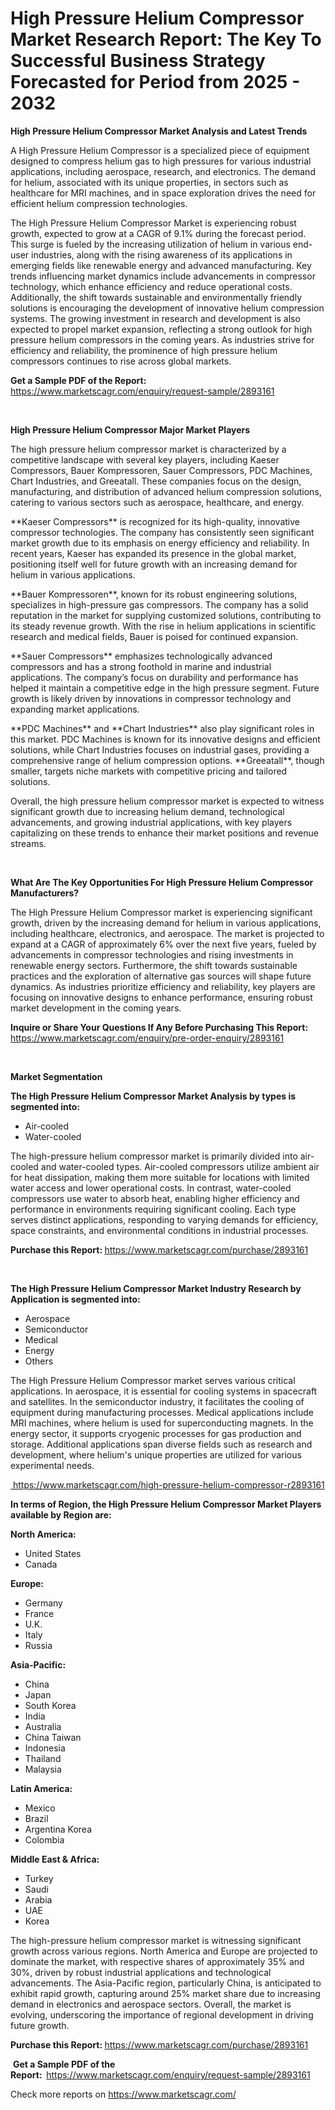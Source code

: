 <p><h1>High Pressure Helium Compressor Market Research Report: The Key To Successful Business Strategy Forecasted for Period from 2025 - 2032</h1></p><p><strong>High Pressure Helium Compressor Market Analysis and Latest Trends</strong></p>
<p><p>A High Pressure Helium Compressor is a specialized piece of equipment designed to compress helium gas to high pressures for various industrial applications, including aerospace, research, and electronics. The demand for helium, associated with its unique properties, in sectors such as healthcare for MRI machines, and in space exploration drives the need for efficient helium compression technologies.</p><p>The High Pressure Helium Compressor Market is experiencing robust growth, expected to grow at a CAGR of 9.1% during the forecast period. This surge is fueled by the increasing utilization of helium in various end-user industries, along with the rising awareness of its applications in emerging fields like renewable energy and advanced manufacturing. Key trends influencing market dynamics include advancements in compressor technology, which enhance efficiency and reduce operational costs. Additionally, the shift towards sustainable and environmentally friendly solutions is encouraging the development of innovative helium compression systems. The growing investment in research and development is also expected to propel market expansion, reflecting a strong outlook for high pressure helium compressors in the coming years. As industries strive for efficiency and reliability, the prominence of high pressure helium compressors continues to rise across global markets.</p></p>
<p><strong>Get a Sample PDF of the Report:&nbsp;</strong> <a href="https://www.marketscagr.com/enquiry/request-sample/2893161?utm_campaign=2650&utm_medium=2&utm_source=Github&utm_content=ia&utm_term=15032025&utm_id=high-pressure-helium-compressor">https://www.marketscagr.com/enquiry/request-sample/2893161</a></p>
<p>&nbsp;</p>
<p><strong>High Pressure Helium Compressor Major Market Players</strong></p>
<p><p>The high pressure helium compressor market is characterized by a competitive landscape with several key players, including Kaeser Compressors, Bauer Kompressoren, Sauer Compressors, PDC Machines, Chart Industries, and Greeatall. These companies focus on the design, manufacturing, and distribution of advanced helium compression solutions, catering to various sectors such as aerospace, healthcare, and energy.</p><p>**Kaeser Compressors** is recognized for its high-quality, innovative compressor technologies. The company has consistently seen significant market growth due to its emphasis on energy efficiency and reliability. In recent years, Kaeser has expanded its presence in the global market, positioning itself well for future growth with an increasing demand for helium in various applications.</p><p>**Bauer Kompressoren**, known for its robust engineering solutions, specializes in high-pressure gas compressors. The company has a solid reputation in the market for supplying customized solutions, contributing to its steady revenue growth. With the rise in helium applications in scientific research and medical fields, Bauer is poised for continued expansion.</p><p>**Sauer Compressors** emphasizes technologically advanced compressors and has a strong foothold in marine and industrial applications. The company’s focus on durability and performance has helped it maintain a competitive edge in the high pressure segment. Future growth is likely driven by innovations in compressor technology and expanding market applications.</p><p>**PDC Machines** and **Chart Industries** also play significant roles in this market. PDC Machines is known for its innovative designs and efficient solutions, while Chart Industries focuses on industrial gases, providing a comprehensive range of helium compression options. **Greeatall**, though smaller, targets niche markets with competitive pricing and tailored solutions.</p><p>Overall, the high pressure helium compressor market is expected to witness significant growth due to increasing helium demand, technological advancements, and growing industrial applications, with key players capitalizing on these trends to enhance their market positions and revenue streams.</p></p>
<p>&nbsp;</p>
<p><strong>What Are The Key Opportunities For High Pressure Helium Compressor Manufacturers?</strong></p>
<p><p>The High Pressure Helium Compressor market is experiencing significant growth, driven by the increasing demand for helium in various applications, including healthcare, electronics, and aerospace. The market is projected to expand at a CAGR of approximately 6% over the next five years, fueled by advancements in compressor technologies and rising investments in renewable energy sectors. Furthermore, the shift towards sustainable practices and the exploration of alternative gas sources will shape future dynamics. As industries prioritize efficiency and reliability, key players are focusing on innovative designs to enhance performance, ensuring robust market development in the coming years.</p></p>
<p><strong>Inquire or Share Your Questions If Any Before Purchasing This Report:</strong> <a href="https://www.marketscagr.com/enquiry/pre-order-enquiry/2893161?utm_campaign=2650&utm_medium=2&utm_source=Github&utm_content=ia&utm_term=15032025&utm_id=high-pressure-helium-compressor">https://www.marketscagr.com/enquiry/pre-order-enquiry/2893161</a></p>
<p>&nbsp;</p>
<p><strong>Market Segmentation</strong></p>
<p><strong>The High Pressure Helium Compressor Market Analysis by types is segmented into:</strong></p>
<p><ul><li>Air-cooled</li><li>Water-cooled</li></ul></p>
<p><p>The high-pressure helium compressor market is primarily divided into air-cooled and water-cooled types. Air-cooled compressors utilize ambient air for heat dissipation, making them more suitable for locations with limited water access and lower operational costs. In contrast, water-cooled compressors use water to absorb heat, enabling higher efficiency and performance in environments requiring significant cooling. Each type serves distinct applications, responding to varying demands for efficiency, space constraints, and environmental conditions in industrial processes.</p></p>
<p><strong>Purchase this Report:&nbsp;</strong><a href="https://www.marketscagr.com/purchase/2893161?utm_campaign=2650&utm_medium=2&utm_source=Github&utm_content=ia&utm_term=15032025&utm_id=high-pressure-helium-compressor">https://www.marketscagr.com/purchase/2893161</a></p>
<p>&nbsp;</p>
<p><strong>The High Pressure Helium Compressor Market Industry Research by Application is segmented into:</strong></p>
<p><ul><li>Aerospace</li><li>Semiconductor</li><li>Medical</li><li>Energy</li><li>Others</li></ul></p>
<p><p>The High Pressure Helium Compressor market serves various critical applications. In aerospace, it is essential for cooling systems in spacecraft and satellites. In the semiconductor industry, it facilitates the cooling of equipment during manufacturing processes. Medical applications include MRI machines, where helium is used for superconducting magnets. In the energy sector, it supports cryogenic processes for gas production and storage. Additional applications span diverse fields such as research and development, where helium's unique properties are utilized for various experimental needs.</p></p>
<p><a href="https://www.marketscagr.com/high-pressure-helium-compressor-r2893161?utm_campaign=2650&utm_medium=2&utm_source=Github&utm_content=ia&utm_term=15032025&utm_id=high-pressure-helium-compressor">&nbsp;https://www.marketscagr.com/high-pressure-helium-compressor-r2893161</a></p>
<p><strong>In terms of Region, the High Pressure Helium Compressor Market Players available by Region are:</strong></p>
<p>
    <p> <strong> North America: </strong>
        <ul>
            <li>United States</li>
            <li>Canada</li>
        </ul>
        </p> 
    <p> <strong> Europe: </strong>
        <ul>
            <li>Germany</li>
            <li>France</li>
            <li>U.K.</li>
            <li>Italy</li>
            <li>Russia</li>
        </ul>
        </p> 
    <p> <strong> Asia-Pacific: </strong>
        <ul>
            <li>China</li>
            <li>Japan</li>
            <li>South Korea</li>
            <li>India</li>
            <li>Australia</li>
            <li>China Taiwan</li>
            <li>Indonesia</li>
            <li>Thailand</li>
            <li>Malaysia</li>
        </ul>
        </p> 
    <p> <strong> Latin America: </strong>
        <ul>
            <li>Mexico</li>
            <li>Brazil</li>
            <li>Argentina Korea</li>
            <li>Colombia</li>
        </ul>
        </p> 
    <p> <strong> Middle East & Africa: </strong>
        <ul>
            <li>Turkey</li>
            <li>Saudi</li>
            <li>Arabia</li>
            <li>UAE</li>
            <li>Korea</li>
        </ul>
    </p>
    </p>
<p><p>The high-pressure helium compressor market is witnessing significant growth across various regions. North America and Europe are projected to dominate the market, with respective shares of approximately 35% and 30%, driven by robust industrial applications and technological advancements. The Asia-Pacific region, particularly China, is anticipated to exhibit rapid growth, capturing around 25% market share due to increasing demand in electronics and aerospace sectors. Overall, the market is evolving, underscoring the importance of regional development in driving future growth.</p></p>
<p><strong>Purchase this Report: </strong><a href="https://www.marketscagr.com/purchase/2893161?utm_campaign=2650&utm_medium=2&utm_source=Github&utm_content=ia&utm_term=15032025&utm_id=high-pressure-helium-compressor">https://www.marketscagr.com/purchase/2893161</a></p>
<p>&nbsp;<strong>Get a Sample PDF of the Report:&nbsp;&nbsp;</strong><a href="https://www.marketscagr.com/enquiry/request-sample/2893161?utm_campaign=2650&utm_medium=2&utm_source=Github&utm_content=ia&utm_term=15032025&utm_id=high-pressure-helium-compressor">https://www.marketscagr.com/enquiry/request-sample/2893161</a></p>
<p><strong></strong></p>
<p>Check more reports on <a href="https://www.marketscagr.com/?utm_campaign=2650&utm_medium=2&utm_source=Github&utm_content=ia&utm_term=15032025&utm_id=high-pressure-helium-compressor">https://www.marketscagr.com/</a></p>